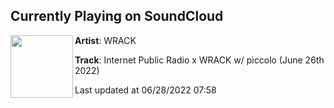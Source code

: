 ## Currently Playing on SoundCloud

[<img align="left" width="100" src="https://i1.sndcdn.com/artworks-w1ejw5fcFJt4Pr3E-G4AQuQ-t500x500.jpg">](https://soundcloud.com/wrack90/internet-public-radiow-piccolo)

**Artist**: WRACK 

**Track**: Internet Public Radio x WRACK w/ pìccolo (June 26th 2022)

Last updated at 06/28/2022 07:58
